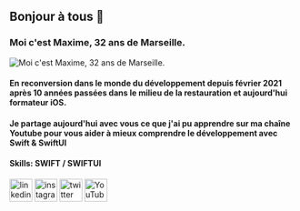 ## Bonjour à tous 👋
### Moi c'est Maxime, 32 ans de Marseille.

![Moi c'est Maxime, 32 ans de Marseille.](https://github.com/ObjectifDeveloppeur/ObjectifDeveloppeur/blob/main/bannie%CC%80re.png)

#### En reconversion dans le monde du développement depuis février 2021 après 10 années passées dans le milieu de la restauration et aujourd'hui formateur iOS.
#### Je partage aujourd'hui avec vous ce que j'ai pu apprendre sur ma chaîne Youtube pour vous aider à mieux comprendre le développement avec Swift & SwiftUI

#### Skills: SWIFT / SWIFTUI



[<img src='https://cdn.jsdelivr.net/npm/simple-icons@3.0.1/icons/linkedin.svg' alt='linkedin' height='40'>](https://www.linkedin.com/in/maxime-lathière/)  [<img src='https://cdn.jsdelivr.net/npm/simple-icons@3.0.1/icons/instagram.svg' alt='instagram' height='40'>](https://www.instagram.com/objectif.developpeur/)  [<img src='https://cdn.jsdelivr.net/npm/simple-icons@3.0.1/icons/twitter.svg' alt='twitter' height='40'>](https://twitter.com/objectif_DeviOS)  [<img src='https://cdn.jsdelivr.net/npm/simple-icons@3.0.1/icons/youtube.svg' alt='YouTube' height='40'>](https://www.youtube.com/channel/UCnB6IjxAedGERhQlmKTF8Rw)  

